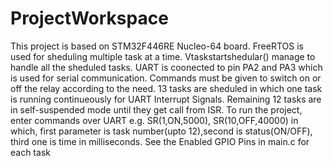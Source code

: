# ProjectWorkspace
This project is based on STM32F446RE Nucleo-64 board. FreeRTOS is used for sheduling multiple task at a time.
Vtaskstartshedular() manage to handle all the sheduled tasks.
UART is coonected to pin PA2 and PA3 which is used for serial communication.
Commands must be given to switch on or off the relay according to the need.
13 tasks are sheduled in which one task is running continueously for UART Interrupt Signals.
Remaining 12 tasks are in self-suspended mode until they get call from ISR.
To run the project, enter commands over UART e.g. SR(1,ON,5000), SR(10,OFF,40000) in which,
first parameter is task number(upto 12),second is status(ON/OFF), third one is time in milliseconds.
See the Enabled GPIO Pins in main.c for each task
